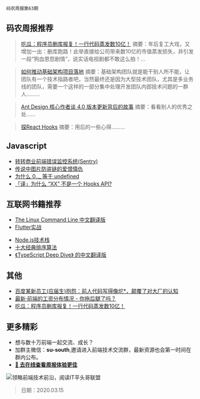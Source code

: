 `码农周报第63期`

码农周报推荐
-------

> [吃瓜：程序员删库报复！一行代码蒸发数10亿！](https://mp.weixin.qq.com/s/erOkSdKiflmt347Z6hJFeA)
> 摘要：年后复工大戏，又增加一出：删库跑路！此举直接给公司带来数10亿的市值蒸发损失，并引发一段“狗血恩怨剧情”，说实话电视剧都不敢这么拍！…

> [如何推动基础架构项目落地](https://juejin.im/post/5e6447e1f265da575f4e7df1)
> 摘要：基础架构团队就是能干别人所不能，让团队有一个技术指路者吧，当然最终还是因为大型技术团队，尤其是多业务线的团队，需要一个这样的一部分集中处理开发团队内部技术问题的一群人………

> [Ant Design 核心作者谈 4.0 版本更新背后的故事](https://juejin.im/post/5e68c3bb6fb9a07cba0ef93e)
> 摘要：看看别人的优秀之处……

> [探React Hooks](https://zhuanlan.zhihu.com/p/61427880)
> 摘要：用后的一些心得………


Javascript
-------

+ [转转商业前端错误监控系统(Sentry)](https://zhuanlan.zhihu.com/p/112962974)
+ [传说中图片防盗链的爱恨情仇](https://mp.weixin.qq.com/s/VZPZP7nI2viT216KXO0-8g)
+ [为什么 0.._ 等于 undefined](https://juejin.im/post/5da5ad1ef265da5b9b8018c0)
+ [「译」为什么 “XX” 不是一个 Hooks API?](https://zhuanlan.zhihu.com/p/56055035)

互联网书籍推荐
-------
- [The Linux Command Line 中文翻译版](https://www.javascriptc.com/books/linux-command-line/)
- [Flutter实战](https://www.javascriptc.com/books/flutter-in-action/)
+ [Node.js技术栈](https://www.javascriptc.com/books/nodejs-roadmap/)
+ [十大经典排序算法](https://www.javascriptc.com/books/js-sorting-algorithm/)
+ [《TypeScript Deep Dive》 的中文翻译版](https://www.javascriptc.com/books/typescript-deep-dive/)

其他
-------
+ [百度某新员工(应届生)抱怨：前人代码写得像坨*，颠覆了对大厂的认知](https://mp.weixin.qq.com/s/parRuHxOxxuzIlZW3fNlbw)
+ [最新·前端的工资分布情况 - 你拖后腿了吗？](https://mp.weixin.qq.com/s/FBu0YWxAVpDVufXFPGG5Fw)
+ [吃瓜：程序员删库报复！一行代码蒸发数10亿！](https://mp.weixin.qq.com/s/erOkSdKiflmt347Z6hJFeA)

更多精彩
-------
+ 想与数十万前端一起交流、成长？
+ 加群主微信：**su-south**,邀请进入前端技术交流群，最新资源也会第一时间在群内公布。
+ **[:lollipop: 去在线查看周报体验更佳](https://www.javascriptc.com/category/javascript-weekly)**

![领略前端技术前沿，阅读IT平头哥联盟](https://user-images.githubusercontent.com/18324563/70633966-608b2980-1c6c-11ea-8123-34f1fd13484e.png)



> 日期：2020.03.15
